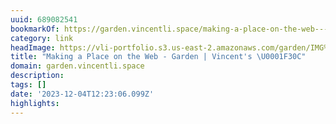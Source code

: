 ```yaml
---
uuid: 689082541
bookmarkOf: https://garden.vincentli.space/making-a-place-on-the-web---garden
category: link
headImage: https://vli-portfolio.s3.us-east-2.amazonaws.com/garden/IMG%20-%20Making%20a%20Place%20on%20the%20Web%20-%20Garden.png
title: "Making a Place on the Web - Garden | Vincent's \U0001F30C"
domain: garden.vincentli.space
description:
tags: []
date: '2023-12-04T12:23:06.099Z'
highlights:
---
```




